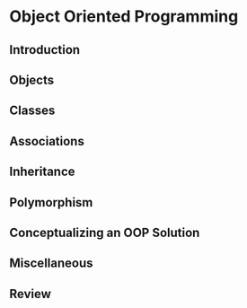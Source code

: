 <link rel="stylesheet" href="{{baseUrl}}/css/textbook.css">

<div class="website-content">

<div id="main">

# Object Oriented Programming

## Introduction

<include src="introduction/print.md" />

## Objects

<include src="objects/basic/print.md" />
<include src="objects/abstraction/print.md" />
<include src="objects/encapsulation/print.md" />

## Classes

<include src="classes/basic/print.md" />
<include src="classes/classLevelMembers/print.md" />
<include src="classes/enumerations/print.md" />

## Associations

<include src="associations/basic/print.md" />
<include src="associations/navigability/print.md" />
<include src="associations/multiplicity/print.md" />
<include src="associations/dependencies/print.md" />
<include src="associations/composition/print.md" />
<include src="associations/aggregation/print.md" />
<include src="associations/associationClasses/print.md" />

## Inheritance

<include src="inheritance/what/print.md" />
<include src="inheritance/overriding/print.md" />
<include src="inheritance/overloading/print.md" />
<include src="inheritance/interfaces/print.md" />
<include src="inheritance/abstractClasses/print.md" />
<include src="inheritance/dynamicAndStaticBinding/print.md" />
<include src="inheritance/substitutability/print.md" />

## Polymorphism

<include src="polymorphism/introduction/print.md" />
<include src="polymorphism/mechanism/print.md" />

## Conceptualizing an OOP Solution

<include src="conceptualizingSolution/introduction/print.md" />
<include src="conceptualizingSolution/basic/print.md" />
<include src="conceptualizingSolution/intermediate/print.md" />

## Miscellaneous

<include src="miscellaneous/print.md" />

## Review

<include src="review/print.md" />

</div>

</div>
